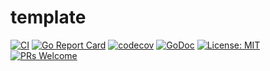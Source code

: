 # template

[![CI](https://github.com/devnw/template/workflows/CI/badge.svg)](https://github.com/devnw/template/actions)
[![Go Report Card](https://goreportcard.com/badge/github.com/devnw/template)](https://goreportcard.com/report/github.com/devnw/template)
[![codecov](https://codecov.io/gh/devnw/template/branch/master/graph/badge.svg)](https://codecov.io/gh/devnw/template)
[![GoDoc](https://godoc.org/github.com/devnw/template?status.svg)](https://pkg.go.dev/github.com/devnw/template)
[![License: MIT](https://img.shields.io/badge/License-MIT-yellow.svg)](https://opensource.org/licenses/MIT)
[![PRs Welcome](https://img.shields.io/badge/PRs-welcome-brightgreen.svg)](http://makeapullrequest.com)